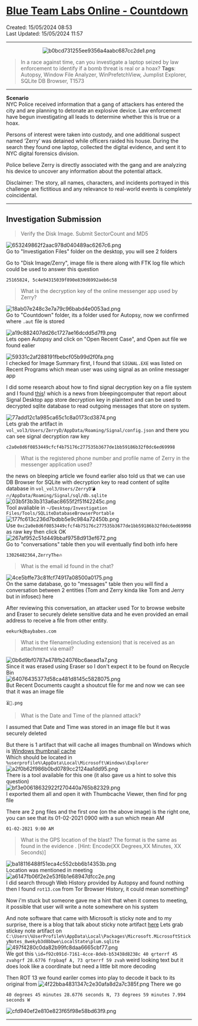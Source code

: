 # [Blue Team Labs Online - Countdown](https://blueteamlabs.online/home/investigation/countdown-2c3cc56daf)
Created: 15/05/2024 08:53  
Last Updated: 15/05/2024 11:57
* * *
<div align="center">

![b0bcd731255ee9356a4aabc687cc2de1.png](/_resources/b0bcd731255ee9356a4aabc687cc2de1-1.png)
</div>

> In a race against time, can you investigate a laptop seized by law enforcement to identify if a bomb threat is real or a hoax?
> **Tags**: Autopsy, Window File Analyzer, WinPrefetchView, Jumplist Explorer, SQLite DB Browser, T1573
* * *

**Scenario**  
NYC Police received information that a gang of attackers has entered the city and are planning to detonate an explosive device. Law enforcement have begun investigating all leads to determine whether this is true or a hoax.

Persons of interest were taken into custody, and one additional suspect named ‘Zerry’ was detained while officers raided his house. During the search they found one laptop, collected the digital evidence, and sent it to NYC digital forensics division.

Police believe Zerry is directly associated with the gang and are analyzing his device to uncover any information about the potential attack.

Disclaimer: The story, all names, characters, and incidents portrayed in this challenge are fictitious and any relevance to real-world events is completely coincidental.

* * *

## Investigation Submission

> Verify the Disk Image. Submit SectorCount and MD5

![653249862f2aac978d040489ac6267c6.png](/_resources/653249862f2aac978d040489ac6267c6-1.png)  
Go to "Investigation Files" folder on the desktop, you will see 2 folders

Go to "Disk Image/Zerry", image file is there along with FTK log file which could be used to answer this question

```
25165824, 5c4e94315039f890e839d6992aeb6c58
```

> What is the decryption key of the online messenger app used by Zerry?

![18ab07e248c3e7a79c96babd4e0053ad.png](/_resources/18ab07e248c3e7a79c96babd4e0053ad-1.png)  
Go to "Countdown" folder, its a folder used for Autopsy, now we confirmed where `.aut` file is stored

![a19c882407dd26c1727ae16dcdd5d7f9.png](/_resources/a19c882407dd26c1727ae16dcdd5d7f9-1.png)  
Lets open Autopsy and click on "Open Recent Case", and Open aut file we found ealier

![59331c2af288191fbebcf05b99d2f0fa.png](/_resources/59331c2af288191fbebcf05b99d2f0fa-1.png)  
I checked for Image Summary first, I found that `SIGNAL.EXE` was listed on Recent Programs which mean user was using signal as an online messager app

I did some research about how to find signal decryption key on a file system and I found [this](https://www.bleepingcomputer.com/news/security/signal-desktop-leaves-message-decryption-key-in-plain-sight/)! which is a news from bleepingcomputer that report about Signal Desktop app store decryption key in plaintext and can be used to decrypted sqlite database to read outgoing messages that store on system.

![77add12c1a985ca65c1c8a0173cd3874.png](/_resources/77add12c1a985ca65c1c8a0173cd3874-1.png)  
Lets grab the artifact in `vol_vol3/Users/ZerryD/AppData/Roaming/Signal/config.json` and there you can see signal decryption raw key

```
c2a0e8d6f0853449cfcf4b75176c277535b3677de1bb59186b32f0dc6ed69998
```

> What is the registered phone number and profile name of Zerry in the messenger application used?

the news on bleeping article we found earlier also told us that we can use DB Browser for SQLite with decryption key to read content of sqlite database in `vol_vol3/Users/ZerryD💣🔥/AppData/Roaming/Signal/sql/db.sqlite`  
![03b5f3b3b313a6ac8655f2f51f42245c.png](/_resources/03b5f3b3b313a6ac8655f2f51f42245c-1.png)  
Tool avaliable in `~/Desktop/Investigation Files/Tools/SQLiteDatabaseBrowserPortable`  
![177fc613c236d7bdbb5e9c984a72450b.png](/_resources/177fc613c236d7bdbb5e9c984a72450b-1.png)  
Use `0xc2a0e8d6f0853449cfcf4b75176c277535b3677de1bb59186b32f0dc6ed69998` as raw key then click OK  
![267af952c51d449bbaf9758d913ef672.png](/_resources/267af952c51d449bbaf9758d913ef672-1.png)  
Go to "conversations" table then you will eventually find both info here

```
13026482364,ZerryThe🔥
```

> What is the email id found in the chat?

![4ce5bffe73c81fcf74917a08500a0175.png](/_resources/4ce5bffe73c81fcf74917a08500a0175-1.png)  
On the same database, go to "messages" table then you will find a conversation between 2 entities (Tom and Zerry kinda like Tom and Jerry but in infosec) here

After reviewing this conversation, an attacker used Tor to browse website and Eraser to securely delete sensitive data and he even provided an email address to receive a file from other entity.

```
eekurk@baybabes.com
```

> What is the filename(including extension) that is received as an attachment via email?

![0b6d9bf0787a478fb24076bc6aead1a7.png](/_resources/0b6d9bf0787a478fb24076bc6aead1a7-1.png)  
Since it was erased using Eraser so I don't expect it to be found on Recycle Bin  
![64076435377d58ca481d8145c5828075.png](/_resources/64076435377d58ca481d8145c5828075-1.png)  
But Recent Documents caught a shoutcut file for me and now we can see that it was an image file

```
⏳📅.png
```

> What is the Date and Time of the planned attack?

I assumed that Date and Time was stored in an image file but it was securely deleted

But there is 1 artifact that will cache all images thumbnail on Windows which is [Windows thumbnail cache](https://en.wikipedia.org/wiki/Windows_thumbnail_cache)  
Which should be located in `%userprofile%\AppData\Local\Microsoft\Windows\Explorer`  
![a2f0b62f986b0bd0789cc2124aa1dd95.png](/_resources/a2f0b62f986b0bd0789cc2124aa1dd95-1.png)  
There is a tool available for this one (it also gave us a hint to solve this question)  
![bf3e00618632922f270440a765b82329.png](/_resources/bf3e00618632922f270440a765b82329-1.png)  
I exported them all and open it with Thumbcache Viewer, then find for png file

There are 2 png files and the first one (on the above image) is the right one, you can see that its 01-02-2021 0900 with a sun which mean AM

```
01-02-2021 9:00 AM
```

> What is the GPS location of the blast? The format is the same as found in the evidence . \[Hint: Encode(XX Degrees,XX Minutes, XX Seconds)\]

![ba18116488f51eca4c552cbb6b14353b.png](/_resources/ba18116488f51eca4c552cbb6b14353b-1.png)  
Location was mentioned in meeting  
![a6147fb06f2e2e53f6b1e68947dfcc2e.png](/_resources/a6147fb06f2e2e53f6b1e68947dfcc2e-1.png)  
I did search through Web History provided by Autopsy and found nothing then I found `rot13.com` from Tor Browser History, it could mean something?

Now i'm stuck but someone gave me a hint that when it comes to meeting, it possible that user will write a note somewhere on his system

And note software that came with Microsoft is sticky note and to my surprise, there is a blog that talk about sticky note artifact [here](https://forensafe.com/blogs/stickynotes.html ) 
Lets grab stickey note artifact on `C:\Users\%UserProfile%\AppData\Local\Packages\Microsoft.MicrosoftStickyNotes_8wekyb3d8bbwe\LocalState\plum.sqlite`  
![497f4280c0da82b99fc8daa6665cbf77.png](/_resources/497f4280c0da82b99fc8daa6665cbf77-1.png)  
We got this `\id=f92c091d-7161-4cce-8deb-b53438d8238c 40 qrterrf 45 zvahgrf 28.6776 frpbaqf A, 73 qrterrf 59 zvah`  weird looking text but it does look like a coordinate but need a little bit more decoding

Then ROT 13 we found eariler comes into play to decode it back to its original from
![4f22bba4831347c2e30afa8d2a7c385f.png](/_resources/4f22bba4831347c2e30afa8d2a7c385f-1.png)
There we go
```
40 degrees 45 minutes 28.6776 seconds N, 73 degrees 59 minutes 7.994 seconds W
```

![cfd940ef2e810e823f65f98e58bd63f9.png](/_resources/cfd940ef2e810e823f65f98e58bd63f9.png)
* * *